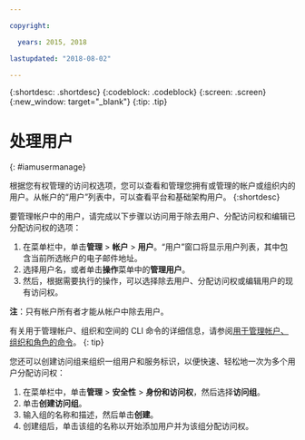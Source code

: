```yaml
---

copyright:

  years: 2015, 2018

lastupdated: "2018-08-02"

---
```


{:shortdesc: .shortdesc}
{:codeblock: .codeblock}
{:screen: .screen}
{:new_window: target="_blank"}
{:tip: .tip}

# 处理用户
{: #iamusermanage}

根据您有权管理的访问权选项，您可以查看和管理您拥有或管理的帐户或组织内的用户。从帐户的“用户”列表中，可以查看平台和基础架构用户。
{:shortdesc}

要管理帐户中的用户，请完成以下步骤以访问用于除去用户、分配访问权和编辑已分配访问权的选项：

1. 在菜单栏中，单击**管理** &gt; **帐户** &gt; **用户**。“用户”窗口将显示用户列表，其中包含当前所选帐户的电子邮件地址。
2. 选择用户名，或者单击**操作**菜单中的**管理用户**。
3. 然后，根据需要执行的操作，可以选择除去用户、分配访问权或编辑用户的现有访问权。

**注**：只有帐户所有者才能从帐户中除去用户。

有关用于管理帐户、组织和空间的 CLI 命令的详细信息，请参阅[用于管理帐户、组织和角色的命令](/docs/cli/reference/ibmcloud/cli_acct_org_role.html#commands-for-managing-accounts-orgs-and-roles)。
{: tip}

您还可以创建访问组来组织一组用户和服务标识，以便快速、轻松地一次为多个用户分配访问权：

1. 在菜单栏中，单击**管理** &gt; **安全性** &gt; **身份和访问权**，然后选择**访问组**。
2. 单击**创建访问组**。
3. 输入组的名称和描述，然后单击**创建**。
4. 创建组后，单击该组的名称以开始添加用户并为该组分配访问权。

